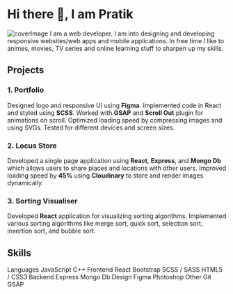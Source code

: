 # Hi there 👋, I am Pratik
![coverImage](https://res.cloudinary.com/pratikwaghmare-space/image/upload/v1608700788/LinkedIn-cover-v3_nf6qid.jpg)
I am a web developer. I am into designing and developing responsive websites/web apps and mobile applications.
In free time I like to animes, movies, TV series and online learning stuff to sharpen up my skills.

## Projects
### 1. Portfolio
Designed logo and responsive UI using __Figma__.
Implemented code in React and styled using __SCSS__.
Worked with __GSAP__ and __Scroll Out__ plugin for animations on scroll.
Optimized loading speed by compressing images and using SVGs.
Tested for different devices and screen sizes.

### 2. Locus Store
Developed a single page application using __React__, __Express__, and __Mongo Db__ which allows users to share places and locations with other users.
Improved loading speed by __45%__ using __Cloudinary__ to store and render images dynamically.

### 3. Sorting Visualiser
Developed __React__ application for visualizing sorting algorithms.
Implemented various sorting algorithms like merge sort, quick sort, selection sort, insertion sort, and bubble sort.

## Skills
Languages
JavaScript
C++
Frontend
React
Bootstrap
SCSS / SASS
HTML5 / CSS3
Backend
Express
Mongo Db
Design
Figma
Photoshop
Other
Git
GSAP
<!--
**pratik-waghmare/pratik-waghmare** is a ✨ _special_ ✨ repository because its `README.md` (this file) appears on your GitHub profile.

Here are some ideas to get you started:

- 🔭 I’m currently working on ...
- 🌱 I’m currently learning ...
- 👯 I’m looking to collaborate on ...
- 🤔 I’m looking for help with ...
- 💬 Ask me about ...
- 📫 How to reach me: ...
- 😄 Pronouns: ...
- ⚡ Fun fact: ...
-->
